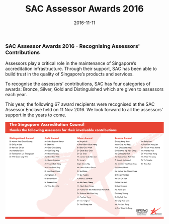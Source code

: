﻿---
layout: post
title:  SAC Assessor Awards 2016
date:   2016-11-11
permalink: /newsroom/events/SAC-Assessor-Awards-2016
---

### SAC Assessor Awards 2016 - Recognising Assessors' Contributions
 
Assessors play a critical role in the maintenance of Singapore’s accreditation infrastructure. Through their support, SAC has been able to build trust in the quality of Singapore’s products and services.
 
To recognise the assessors’ contributions, SAC has four categories of awards: Bronze, Silver, Gold and Distinguished which are given to assessors each year.
 
This year, the following 67 award recipients were recognised at the SAC Assessor Enclave held on 11 Nov 2016.  We look forward to all the assessors’ support in the years to come.

![assessorawards](/images/press-release/documents/Awardees_List_2016.png)
